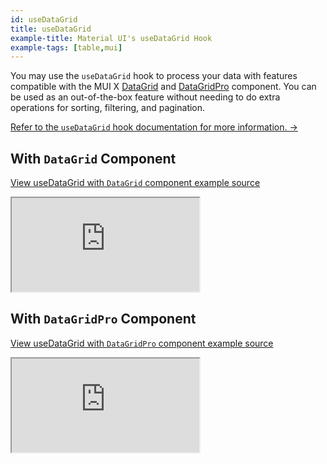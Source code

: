 ```yaml
---
id: useDataGrid
title: useDataGrid
example-title: Material UI's useDataGrid Hook
example-tags: [table,mui]
---
```


You may use the `useDataGrid` hook to process your data with features compatible with the MUI X [DataGrid](https://mui.com/x/react-data-grid/) and [DataGridPro](https://mui.com/x/react-data-grid/) component. You can be used as an out-of-the-box feature without needing to do extra operations for sorting, filtering, and pagination.

[Refer to the `useDataGrid` hook documentation for more information. →](/docs/api-reference/mui/hooks/useDataGrid)


## With `DataGrid` Component

[View useDataGrid with `DataGrid` component example source](https://github.com/pankod/refine/tree/master/examples/table/mui/useDataGrid)

<iframe loading="lazy" src="https://stackblitz.com//github/pankod/refine/tree/master/examples/table/mui/useDataGrid?embed=1&view=preview&theme=dark&preset=node&ctl=1"
    style={{width: "100%", height:"80vh", border: "0px", borderRadius: "8px", overflow:"hidden"}}
    title="refine-use-data-grid-example"
></iframe>

## With `DataGridPro` Component

[View useDataGrid with `DataGridPro` component example source](https://github.com/pankod/refine/tree/master/examples/table/mui/dataGridPro)

<iframe loading="lazy" src="https://stackblitz.com//github/pankod/refine/tree/master/examples/table/mui/dataGridPro?embed=1&view=preview&theme=dark&preset=node&ctl=1"
    style={{width: "100%", height:"80vh", border: "0px", borderRadius: "8px", overflow:"hidden"}}
    title="refine-use-data-grid-example"
></iframe>
